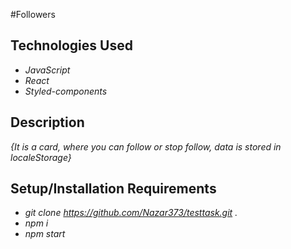 #Followers

## Technologies Used

* _JavaScript_
* _React_
* _Styled-components_

## Description

_{It is a card, where you can follow or stop follow, data is stored in localeStorage}_

## Setup/Installation Requirements

* _git clone https://github.com/Nazar373/testtask.git ._
* _npm i_
* _npm start_


